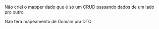 Não criei o mapper dado que é só um CRUD passando dados de um lado pro outro

Não terá mapeamento de Domain pra DTO
